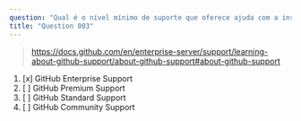 ```yaml
---
question: "Qual é o nível mínimo de suporte que oferece ajuda com a instalação e uso do Advanced Security?"
title: "Question 003"
---
```


> https://docs.github.com/en/enterprise-server/support/learning-about-github-support/about-github-support#about-github-support
1. [x] GitHub Enterprise Support
1. [ ] GitHub Premium Support
1. [ ] GitHub Standard Support
1. [ ] GitHub Community Support

